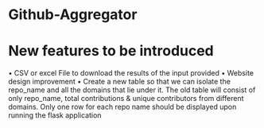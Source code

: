 # Github-Aggregator

# New features to be introduced
• CSV or excel File to download the results of the input provided
• Website design improvement
• Create a new table so that we can isolate the repo_name and all the domains that lie under it. The old table will consist of only repo_name,     total contributions & unique contributors from different domains. Only one row for each repo name should be displayed upon running the flask application